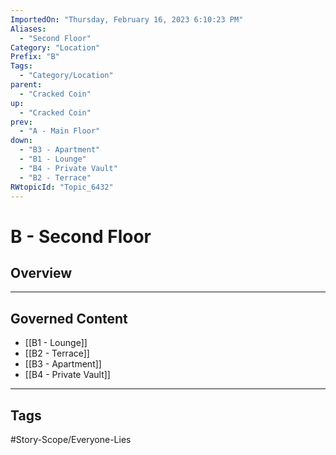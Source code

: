 ```yaml
---
ImportedOn: "Thursday, February 16, 2023 6:10:23 PM"
Aliases:
  - "Second Floor"
Category: "Location"
Prefix: "B"
Tags:
  - "Category/Location"
parent:
  - "Cracked Coin"
up:
  - "Cracked Coin"
prev:
  - "A - Main Floor"
down:
  - "B3 - Apartment"
  - "B1 - Lounge"
  - "B4 - Private Vault"
  - "B2 - Terrace"
RWtopicId: "Topic_6432"
---
```

# B - Second Floor
## Overview
---
## Governed Content
- [[B1 - Lounge]]
- [[B2 - Terrace]]
- [[B3 - Apartment]]
- [[B4 - Private Vault]]


---
## Tags
#Story-Scope/Everyone-Lies


